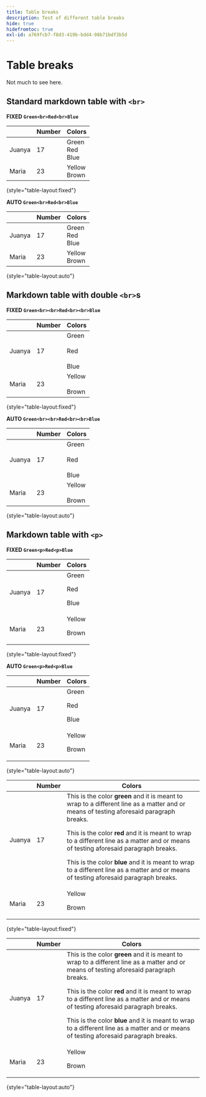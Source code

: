 ```yaml
---
title: Table breaks
description: Test of different table breaks
hide: true
hidefromtoc: true
exl-id: a769fcb7-f8d3-419b-bdd4-98b71bdf3b5d
---
```

# Table breaks 

Not much to see here.

## Standard markdown table with `<br>`

**FIXED `Green<br>Red<br>Blue`**

|  | Number | Colors |
|---|---|---|
| Juanya | 17 | Green<br>Red<br>Blue |
| Maria | 23 | Yellow<br>Brown |

{style="table-layout:fixed"}

**AUTO `Green<br>Red<br>Blue`**

|  | Number | Colors |
|---|---|---|
| Juanya | 17 | Green<br>Red<br>Blue |
| Maria | 23 | Yellow<br>Brown |

{style="table-layout:auto"}

## Markdown table with double `<br>`s

**FIXED `Green<br><br>Red<br><br>Blue`**

|  | Number | Colors |
|---|---|---|
| Juanya | 17 | Green<br><br>Red<br><br>Blue |
| Maria | 23 | Yellow<br><br>Brown |

{style="table-layout:fixed"}

**AUTO `Green<br><br>Red<br><br>Blue`**

|  | Number | Colors |
|---|---|---|
| Juanya | 17 | Green<br><br>Red<br><br>Blue |
| Maria | 23 | Yellow<br><br>Brown |

{style="table-layout:auto"}

## Markdown table with `<p>`

**FIXED `Green<p>Red<p>Blue`**

|  | Number | Colors |
|---|---|---|
| Juanya | 17 | Green<p>Red<p>Blue |
| Maria | 23 | Yellow<p>Brown |

{style="table-layout:fixed"}

**AUTO `Green<p>Red<p>Blue`**

|  | Number | Colors |
|---|---|---|
| Juanya | 17 | Green<p>Red<p>Blue |
| Maria | 23 | Yellow<p>Brown |

{style="table-layout:auto"}

|  | Number | Colors |
|---|---|---|
| Juanya | 17 | This is the color **green** and it is meant to wrap to a different line as a matter and or means of testing aforesaid paragraph breaks. <p>This is the color **red** and it is meant to wrap to a different line as a matter and or means of testing aforesaid paragraph breaks. <p>This is the color **blue** and it is meant to wrap to a different line as a matter and or means of testing aforesaid paragraph breaks.  |
| Maria | 23 | Yellow<p>Brown |

{style="table-layout:fixed"}

|  | Number | Colors |
|---|---|---|
| Juanya | 17 | This is the color **green** and it is meant to wrap to a different line as a matter and or means of testing aforesaid paragraph breaks. <p>This is the color **red** and it is meant to wrap to a different line as a matter and or means of testing aforesaid paragraph breaks. <p>This is the color **blue** and it is meant to wrap to a different line as a matter and or means of testing aforesaid paragraph breaks.  |
| Maria | 23 | Yellow<p>Brown |

{style="table-layout:auto"}
